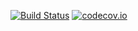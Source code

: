 [![Build Status](https://travis-ci.org/JBroks/unicornattractor_issue_tracker.svg?branch=master)](https://travis-ci.org/JBroks/unicornattractor_issue_tracker)
[![codecov.io](https://codecov.io/github/JBroks/unicornattractor_issue_tracker/coverage.svg?branch=master)](https://codecov.io/github/JBroks/unicornattractor_issue_tracker/?branch=master)
